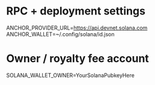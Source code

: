 # RPC + deployment settings
ANCHOR_PROVIDER_URL=https://api.devnet.solana.com
ANCHOR_WALLET=~/.config/solana/id.json

# Owner / royalty fee account
SOLANA_WALLET_OWNER=YourSolanaPubkeyHere

